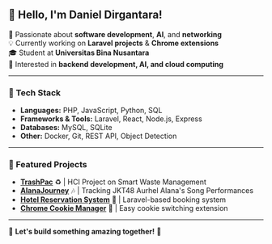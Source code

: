 ## 👋 Hello, I'm Daniel Dirgantara! 

🚀 Passionate about **software development**, **AI**, and **networking**  
💡 Currently working on **Laravel projects** & **Chrome extensions**  
🎓 Student at **Universitas Bina Nusantara**   
🎯 Interested in **backend development, AI, and cloud computing**  

---

### 🔧 Tech Stack
- **Languages:** PHP, JavaScript, Python, SQL  
- **Frameworks & Tools:** Laravel, React, Node.js, Express  
- **Databases:** MySQL, SQLite  
- **Other:** Docker, Git, REST API, Object Detection  

---

### 🌟 Featured Projects
- [**TrashPac**](#) ♻️ | HCI Project on Smart Waste Management  
- [**AlanaJourney**](#) 🎶 | Tracking JKT48 Aurhel Alana's Song Performances  
- [**Hotel Reservation System**](#) 🏨 | Laravel-based booking system  
- [**Chrome Cookie Manager**](#) 🍪 | Easy cookie switching extension  

---

💙 **Let's build something amazing together!** 🚀